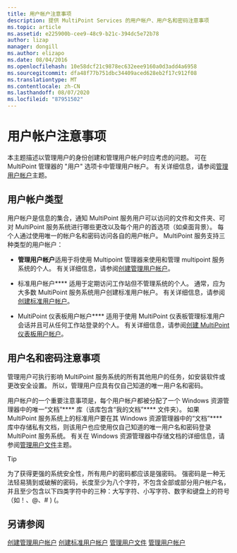 ```yaml
---
title: 用户帐户注意事项
description: 提供 MultiPoint Services 的用户帐户、用户名和密码注意事项
ms.topic: article
ms.assetid: e225900b-cee9-48c9-b21c-394dc5e72b78
author: lizap
manager: dongill
ms.author: elizapo
ms.date: 08/04/2016
ms.openlocfilehash: 10e58dcf21c9878ec632eee9160a0d3add4a6958
ms.sourcegitcommit: dfa48f77b751dbc34409aced628eb2f17c912f08
ms.translationtype: MT
ms.contentlocale: zh-CN
ms.lasthandoff: 08/07/2020
ms.locfileid: "87951502"
---
```

# <a name="user-account-considerations"></a>用户帐户注意事项
本主题描述以管理用户的身份创建和管理用户帐户时应考虑的问题。 可在 MultiPoint 管理器的 "用户" 选项卡中管理用户帐户。 有关详细信息，请参阅[管理用户帐户](Manage-User-Accounts.md)主题。

## <a name="user-account-types"></a>用户帐户类型
用户帐户是信息的集合，通知 MultiPoint 服务用户可以访问的文件和文件夹、可对 MultiPoint 服务系统进行哪些更改以及每个用户的首选项（如桌面背景）。 每个人通过使用唯一的帐户名和密码访问各自的用户帐户。 MultiPoint 服务支持三种类型的用户帐户：

-   **管理用户帐户**适用于将使用 Multipoint 管理器来使用和管理 multipoint 服务系统的个人。 有关详细信息，请参阅[创建管理用户帐户](Create-an-Administrative-User-Account.md)。

-   标准用户帐户**** 适用于定期访问工作站但不管理系统的个人。 通常，应为大多数 MultiPoint 服务系统用户创建标准用户帐户。 有关详细信息，请参阅[创建标准用户帐户](Create-a-Standard-User-Account.md)。

-   MultiPoint 仪表板用户帐户**** 适用于使用 MultiPoint 仪表板管理标准用户会话并且可从任何工作站登录的个人。 有关详细信息，请参阅[创建 MultiPoint 仪表板用户帐户](Create-a-MultiPoint-Dashboard-User-Account.md)。

## <a name="user-name-and-password-considerations"></a>用户名和密码注意事项
管理用户可执行影响 MultiPoint 服务系统的所有其他用户的任务，如安装软件或更改安全设置。 所以，管理用户应具有仅自己知道的唯一用户名和密码。

用户帐户的一个重要注意事项是，每个用户帐户都被分配了一个 Windows 资源管理器中的唯一“文档”**** 库（该库包含“我的文档”**** 文件夹）。 如果 MultiPoint 服务系统上的标准用户要在其 Windows 资源管理器中的“文档”**** 库中存储私有文档，则该用户也应使用仅自己知道的唯一用户名和密码登录 MultiPoint 服务系统。 有关在 Windows 资源管理器中存储文档的详细信息，请参阅[管理用户文件](Manage-User-Files.md)主题。

> [!TIP]
> 为了获得更强的系统安全性，所有用户的密码都应该是强密码。 强密码是一种无法轻易猜到或破解的密码，长度至少为八个字符，不包含全部或部分用户帐户名，并且至少包含以下四类字符中的三种：大写字符、小写字符、数字和键盘上的符号（如！、@、# )  (。

## <a name="see-also"></a>另请参阅
[创建管理用户帐户](Create-an-Administrative-User-Account.md) 
[创建标准用户帐户](Create-a-Standard-User-Account.md) 
[管理用户文件](Manage-User-Files.md) 
[管理用户帐户](Manage-User-Accounts.md)